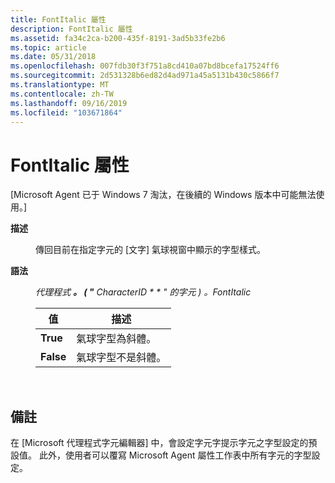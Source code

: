 ```yaml
---
title: FontItalic 屬性
description: FontItalic 屬性
ms.assetid: fa34c2ca-b200-435f-8191-3ad5b33fe2b6
ms.topic: article
ms.date: 05/31/2018
ms.openlocfilehash: 007fdb30f3f751a8cd410a07bd8bcefa17524ff6
ms.sourcegitcommit: 2d531328b6ed82d4ad971a45a5131b430c5866f7
ms.translationtype: MT
ms.contentlocale: zh-TW
ms.lasthandoff: 09/16/2019
ms.locfileid: "103671864"
---
```

# <a name="fontitalic-property"></a>FontItalic 屬性

\[Microsoft Agent 已于 Windows 7 淘汰，在後續的 Windows 版本中可能無法使用。\]

<dl> <dt>

<span id="Description"></span><span id="description"></span><span id="DESCRIPTION"></span>**描述**
</dt> <dd>

傳回目前在指定字元的 [文字] 氣球視窗中顯示的字型樣式。

</dd> <dt>

<span id="Syntax"></span><span id="syntax"></span><span id="SYNTAX"></span>**語法**
</dt> <dd>

*代理程式 ***。 ( "*** CharacterID * * *" 的字元 ) 。FontItalic**



| 值     | 描述                     |
|-----------|---------------------------------|
| **True**  | 氣球字型為斜體。     |
| **False** | 氣球字型不是斜體。 |



 

</dd> </dl>

## <a name="remarks"></a>備註

在 [Microsoft 代理程式字元編輯器] 中，會設定字元字提示字元之字型設定的預設值。 此外，使用者可以覆寫 Microsoft Agent 屬性工作表中所有字元的字型設定。

 

 




